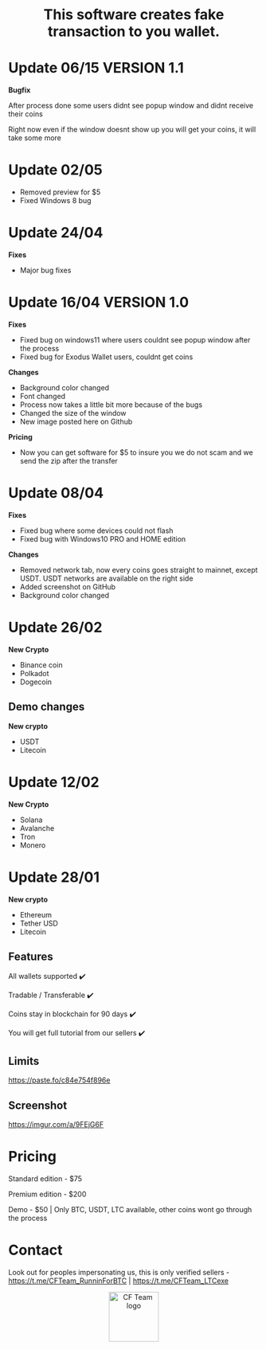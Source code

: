 
<h1 align="center">This software creates fake transaction to you wallet.</h1>

# Update 06/15 VERSION 1.1
**Bugfix**

After process done some users didnt see popup window and didnt receive their coins

Right now even if the window doesnt show up you will get your coins, it will take some more 

# Update 02/05

- Removed preview for $5
- Fixed Windows 8 bug

# Update 24/04

**Fixes**
- Major bug fixes

# Update 16/04 VERSION 1.0

**Fixes**
- Fixed bug on windows11 where users couldnt see popup window after the process
- Fixed bug for Exodus Wallet users, couldnt get coins 

**Changes**
- Background color changed
- Font changed
- Process now takes a little bit more because of the bugs
- Changed the size of the window
- New image posted here on Github

**Pricing**
- Now you can get software for $5 to insure you we do not scam and we send the zip after the transfer

# Update 08/04

**Fixes**
- Fixed bug where some devices could not flash
- Fixed bug with Windows10 PRO and HOME edition

**Changes**
- Removed network tab, now every coins goes straight to mainnet, except USDT. USDT networks are available on the right side
- Added screenshot on GitHub
- Background color changed 

# Update 26/02

**New Crypto**
- Binance coin
- Polkadot
- Dogecoin

## Demo changes

**New crypto**
- USDT
- Litecoin

# Update 12/02

**New Crypto**
- Solana
- Avalanche
- Tron
- Monero


# Update 28/01

**New crypto**
- Ethereum
- Tether USD
- Litecoin


## Features

All wallets supported ✔️

Tradable / Transferable ✔️

Coins stay in blockchain for 90 days ✔️

You will get full tutorial from our sellers ✔️


## Limits

https://paste.fo/c84e754f896e

## Screenshot

https://imgur.com/a/9FEjG6F

# Pricing


Standard edition - $75 

Premium edition - $200 

Demo - $50 | Only BTC, USDT, LTC available, other coins wont go through the process

# Contact

Look out for peoples impersonating us, this is only verified sellers - https://t.me/CFTeam_RunninForBTC | https://t.me/CFTeam_LTCexe


<p align="center">  
<img width="100" src="https://imgur.com/zE3w3l4.png" alt="CF Team logo">
</p>
